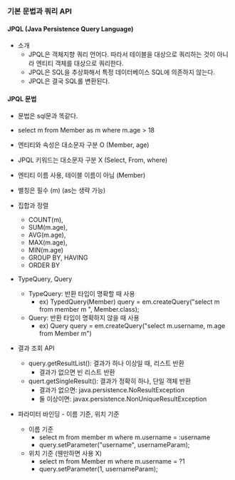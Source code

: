 ### 기본 문법과 쿼리 API

#### JPQL (Java Persistence Query Language)
- 소개
    - JPQL은 객체지향 쿼리 언어다. 따라서 테이블을 대상으로 쿼리하는 것이 아니라 엔티티 객체를 대상으로 쿼리한다.
    - JPQL은 SQL을 추상화해서 특정 데이터베이스 SQL에 의존하지 않는다.
    - JPQL은 결국 SQL롤 변환된다.

#### JPQL 문법
- 문법은 sql문과 똑같다.
- select m from Member as m where m.age > 18
- 엔티티와 속성은 대소문자 구분 O (Member, age)
- JPQL 키워드는 대소문자 구분 X (Select, From, where)
- 엔티티 이름 사용, 테이블 이름이 아님 (Member)
- 별칭은 필수 (m) (as는 생략 가능)

- 집합과 정렬
    - COUNT(m),
    - SUM(m.age),
    - AVG(m.age),
    - MAX(m.age),
    - MIN(m.age)
    - GROUP BY, HAVING
    - ORDER BY
    
- TypeQuery, Query
    - TypeQuery: 반환 타입이 명확할 때 사용
      - ex) TypedQuery(Member) query = em.createQuery("select m from member m ", Member.class);
    - Query: 반환 타입이 명확하지 않을 때 사용
      - ex) Query query = em.createQuery("select m.username, m.age from Member m")
      
- 결과 조회 API
    - query.getResultList(): 결과가 하나 이상일 때, 리스트 반환
      - 결과가 없으면 빈 리스트 반환
    - quert.getSingleResult(): 결과가 정확히 하나, 단일 객체 반환
      - 결과가 없으면: java.persistence.NoResultException
      - 둘 이상이면: javax.persistence.NonUniqueResultException
     
- 파라미터 바인딩 - 이름 기준, 위치 기준
    - 이름 기준
      - select m from member m where m.username = :username
      - query.setParameter("username", usernameParam);
    - 위치 기준 (웬만하면 사용 X)
      - select m from Member m where m.username = ?1
      - query.setParameter(1, usernameParam); 